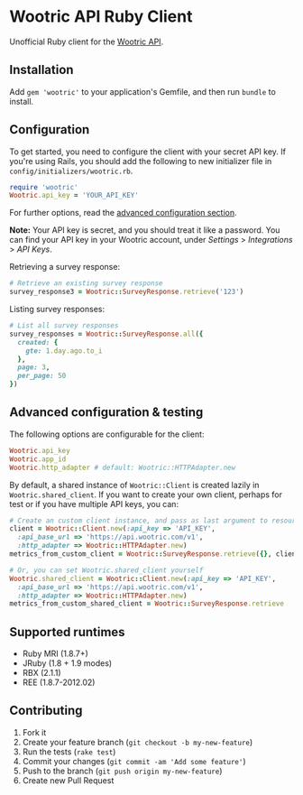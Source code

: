 # Wootric API Ruby Client

Unofficial Ruby client for the [Wootric API](https://github.com/wootric/knowledge-base/wiki/API-for-export-CSV,-JSON).

## Installation

Add `gem 'wootric'` to your application's Gemfile, and then run `bundle` to install.

## Configuration

To get started, you need to configure the client with your secret API key. If you're using Rails, you should add the following to new initializer file in `config/initializers/wootric.rb`.

```ruby
require 'wootric'
Wootric.api_key = 'YOUR_API_KEY'
```

For further options, read the [advanced configuration section](#advanced-configuration).

**Note:** Your API key is secret, and you should treat it like a password. You can find your API key in your Wootric account, under *Settings* > *Integrations* > *API Keys*.


Retrieving a survey response:

```ruby
# Retrieve an existing survey response
survey_response3 = Wootric::SurveyResponse.retrieve('123')
```

Listing survey responses:

```ruby
# List all survey responses
survey_responses = Wootric::SurveyResponse.all({
  created: {
    gte: 1.day.ago.to_i
  },
  page: 3,
  per_page: 50
})
```

## <a name="advanced-configuration"></a> Advanced configuration & testing

The following options are configurable for the client:

```ruby
Wootric.api_key
Wootric.app_id
Wootric.http_adapter # default: Wootric::HTTPAdapter.new
```

By default, a shared instance of `Wootric::Client` is created lazily in `Wootric.shared_client`. If you want to create your own client, perhaps for test or if you have multiple API keys, you can:

```ruby
# Create an custom client instance, and pass as last argument to resource actions
client = Wootric::Client.new(:api_key => 'API_KEY',
  :api_base_url => 'https://api.wootric.com/v1',
  :http_adapter => Wootric::HTTPAdapter.new)
metrics_from_custom_client = Wootric::SurveyResponse.retrieve({}, client)

# Or, you can set Wootric.shared_client yourself
Wootric.shared_client = Wootric::Client.new(:api_key => 'API_KEY',
  :api_base_url => 'https://api.wootric.com/v1',
  :http_adapter => Wootric::HTTPAdapter.new)
metrics_from_custom_shared_client = Wootric::SurveyResponse.retrieve
```

## Supported runtimes

- Ruby MRI (1.8.7+)
- JRuby (1.8 + 1.9 modes)
- RBX (2.1.1)
- REE (1.8.7-2012.02)

## Contributing

1. Fork it
2. Create your feature branch (`git checkout -b my-new-feature`)
3. Run the tests (`rake test`)
4. Commit your changes (`git commit -am 'Add some feature'`)
5. Push to the branch (`git push origin my-new-feature`)
6. Create new Pull Request
